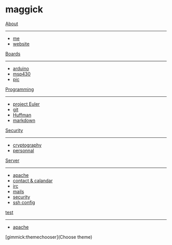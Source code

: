 # maggick

[About]()
  - - - -
  * [me](about/me.md)
  * [website](about/website.md)

[Boards]()
  - - - -
  * [arduino](boards/arduino.md)
  * [msp430](boards/msp430.md)
  * [pic](boards/pic.md)

[Programming]()
  - - - -
  * [project Euler](programming/euler.md)
  * [git](programming/git.md)
  * [Huffman](programming/huffman.md)
  * [markdown](programming/markdown.md)

[Security]()
  - - - -
  * [cryptography](security/crypto.md)
  * [personnal](security/personal.md)

[Server]()
  - - - -
  * [apache](server/apache.md)
  * [contact & calandar](server/contact_and_calandar.md)
  * [irc](server/irc.md)
  * [mails](server/mails.md)
  * [security](server/security.md)
  * [ssh config](server/sshconfig.md)

[test]()
  - - - -
  * [apache](server/apache.md)

[gimmick:themechooser](Choose theme)
